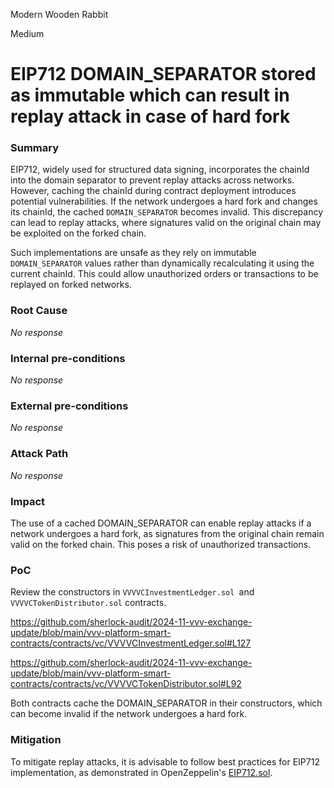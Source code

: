 Modern Wooden Rabbit

Medium

# EIP712 DOMAIN_SEPARATOR stored as immutable which can result in replay attack in case of hard fork

### Summary

EIP712, widely used for structured data signing, incorporates the chainId into the domain separator to prevent replay attacks across networks. However, caching the chainId during contract deployment introduces potential vulnerabilities. If the network undergoes a hard fork and changes its chainId, the cached `DOMAIN_SEPARATOR` becomes invalid. This discrepancy can lead to replay attacks, where signatures valid on the original chain may be exploited on the forked chain.

Such implementations are unsafe as they rely on immutable `DOMAIN_SEPARATOR` values rather than dynamically recalculating it using the current chainId. This could allow unauthorized orders or transactions to be replayed on forked networks.

### Root Cause

_No response_

### Internal pre-conditions

_No response_

### External pre-conditions

_No response_

### Attack Path

_No response_

### Impact

The use of a cached DOMAIN_SEPARATOR can enable replay attacks if a network undergoes a hard fork, as signatures from the original chain remain valid on the forked chain. This poses a risk of unauthorized transactions.

### PoC

Review the constructors in `VVVVCInvestmentLedger.sol `and `VVVVCTokenDistributor.sol` contracts.

https://github.com/sherlock-audit/2024-11-vvv-exchange-update/blob/main/vvv-platform-smart-contracts/contracts/vc/VVVVCInvestmentLedger.sol#L127

https://github.com/sherlock-audit/2024-11-vvv-exchange-update/blob/main/vvv-platform-smart-contracts/contracts/vc/VVVVCTokenDistributor.sol#L92

Both contracts cache the DOMAIN_SEPARATOR in their constructors, which can become invalid if the network undergoes a hard fork.

### Mitigation

To mitigate replay attacks, it is advisable to follow best practices for EIP712 implementation, as demonstrated in OpenZeppelin's [EIP712.sol](https://github.com/OpenZeppelin/openzeppelin-contracts/blob/448efeea6640bbbc09373f03fbc9c88e280147ba/contracts/utils/cryptography/EIP712.sol#L88).